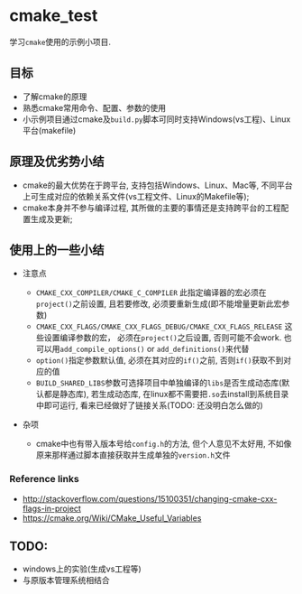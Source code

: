# cmake_test
学习`cmake`使用的示例小项目.  

## 目标
- 了解cmake的原理  
- 熟悉cmake常用命令、配置、参数的使用
- 小示例项目通过cmake及`build.py`脚本可同时支持Windows(vs工程)、Linux平台(makefile)  

## 原理及优劣势小结  
- cmake的最大优势在于跨平台, 支持包括Windows、Linux、Mac等, 不同平台上可生成对应的依赖关系文件(vs工程文件、Linux的Makefile等);   
- cmake本身并不参与编译过程, 其所做的主要的事情还是支持跨平台的工程配置生成及更新;  

## 使用上的一些小结  
- 注意点  
  - `CMAKE_CXX_COMPILER/CMAKE_C_COMPILER` 此指定编译器的宏必须在`project()`之前设置, 且若要修改, 必须要重新生成(即不能增量更新此宏参数)  
  - `CMAKE_CXX_FLAGS/CMAKE_CXX_FLAGS_DEBUG/CMAKE_CXX_FLAGS_RELEASE` 这些设置编译参数的宏， 必须在`project()`之后设置, 否则可能不会work. 也可以用`add_compile_options()` or `add_definitions()`来代替     
  - `option()`指定参数默认值, 必须在其对应的`if()`之前, 否则`if()`获取不到对应的值   
  - `BUILD_SHARED_LIBS`参数可选择项目中单独编译的`libs`是否生成动态库(默认都是静态库), 若生成动态库, 在linux都不需要把`.so`去install到系统目录中即可运行, 看来已经做好了链接关系(TODO: 还没明白怎么做的)   

- 杂项  
  - cmake中也有带入版本号给`config.h`的方法, 但个人意见不太好用, 不如像原来那样通过脚本直接获取并生成单独的`version.h`文件  

### Reference links   
- http://stackoverflow.com/questions/15100351/changing-cmake-cxx-flags-in-project  
- https://cmake.org/Wiki/CMake_Useful_Variables  

## TODO:  
- windows上的实验(生成vs工程等)  
- 与原版本管理系统相结合  

